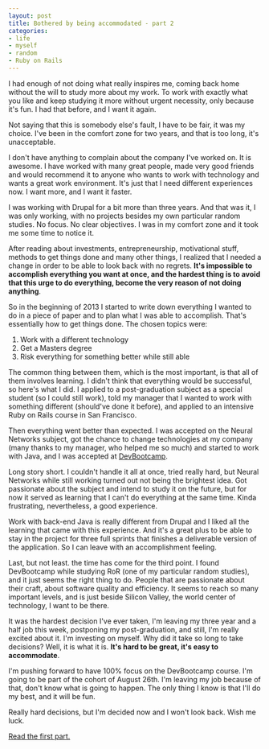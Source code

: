 ```yaml
---
layout: post
title: Bothered by being accommodated - part 2
categories:
- life
- myself
- random
- Ruby on Rails
---
```

I had enough of not doing what really inspires me, coming back home without the will to study more about my work. To work with exactly what you like and keep studying it more without urgent necessity, only because it's fun. I had that before, and I want it again.

Not saying that this is somebody else's fault, I have to be fair, it was my choice. I've been in the comfort zone for two years, and that is too long, it's unacceptable.

I don't have anything to complain about the company I've worked on. It is awesome. I have worked with many great people, made very good friends and would recommend it to anyone who wants to work with technology and wants a great work environment. It's just that I need different experiences now. I want more, and I want it faster.

I was working with Drupal for a bit more than three years. And that was it, I was only working, with no projects besides my own particular random studies. No focus. No clear objectives. I was in my comfort zone and it took me some time to notice it.

After reading about investments, entrepreneurship, motivational stuff, methods to get things done and many other things, I realized that I needed a change in order to be able to look back with no regrets. <strong>It's impossible to accomplish everything you want at once, and the hardest thing is to avoid that this urge to do everything, become the very reason of not doing anything</strong>.

So in the beginning of 2013 I started to write down everything I wanted to do in a piece of paper and to plan what I was able to accomplish. That's essentially how to get things done. The chosen topics were:
1. Work with a different technology
2. Get a Masters degree
3. Risk everything for something better while still able

The common thing between them, which is the most important, is that all of them involves learning. I didn't think that everything would be successful, so here's what I did. I applied to a post-graduation subject as a special student (so I could still work), told my manager that I wanted to work with something different (should've done it before), and applied to an intensive Ruby on Rails course in San Francisco.

Then everything went better than expected. I was accepted on the Neural Networks subject, got the chance to change technologies at my company (many thanks to my manager, who helped me so much) and started to work with Java, and I was accepted at <a title="Dev Bootcamp - Learn Ruby on Rails in 9 weeks" href="http://devbootcamp.com/" target="_blank">DevBootcamp</a>.

Long story short. I couldn't handle it all at once, tried really hard, but Neural Networks while still working turned out not being the brightest idea. Got passionate about the subject and intend to study it on the future, but for now it served as learning that I can't do everything at the same time. Kinda frustrating, nevertheless, a good experience.

Work with back-end Java is really different from Drupal and I liked all the learning that came with this experience. And it's a great plus to be able to stay in the project for three full sprints that finishes a deliverable version of the application. So I can leave with an accomplishment feeling.

Last, but not least. the time has come for the third point. I found DevBootcamp while studying RoR (one of my particular random studies), and it just seems the right thing to do. People that are passionate about their craft, about software quality and efficiency. It seems to reach so many important levels, and is just beside Silicon Valley, the world center of technology, I want to be there.

It was the hardest decision I've ever taken, I'm leaving my three year and a half job this week, postponing my post-graduation, and still, I'm really excited about it. I'm investing on myself. Why did it take so long to take decisions? Well, it is what it is. <strong>It's hard to be great, it's easy to accommodate</strong>.

I'm pushing forward to have 100% focus on the DevBootcamp course. I'm going to be part of the cohort of August 26th. I'm leaving my job because of that, don't know what is going to happen. The only thing I know is that I'll do my best, and it will be fun.

Really hard decisions, but I'm decided now and I won't look back. Wish me luck.

[Read the first part.](/bothered-by-being-accommodated-part-1)
